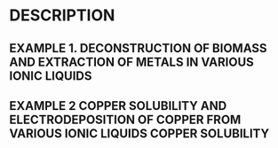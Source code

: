 # DESCRIPTION

## EXAMPLE 1. DECONSTRUCTION OF BIOMASS AND EXTRACTION OF METALS IN VARIOUS IONIC LIQUIDS

## EXAMPLE 2 COPPER SOLUBILITY AND ELECTRODEPOSITION OF COPPER FROM VARIOUS IONIC LIQUIDS COPPER SOLUBILITY

